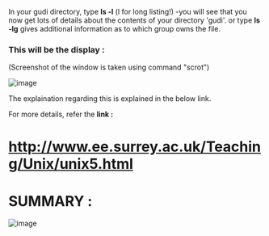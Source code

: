 
In your gudi directory, type  <b>ls -l</b>  (l for long listing!) -you will see that you now get lots of details about the contents of your directory 'gudi'.
or type  <b>ls -lg</b>  gives additional information as to which group owns the file.

<h3>This will be the display :</h3> 
(Screenshot of the window is taken using command "scrot")

![image](https://drive.google.com/uc?export=view&id=1VjQ6tmyHTd2ZPVB6xZDotm6N8EJ0VHPc)



The explaination regarding this is explained in the below link.

For more details, refer the <b>link :</b>

# http://www.ee.surrey.ac.uk/Teaching/Unix/unix5.html


<h1>SUMMARY :</h1>

![image](https://drive.google.com/uc?export=view&id=1029RG-HlsCO2uEuJ-VFp6-KRKCDYfsVD)

